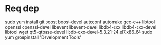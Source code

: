 # Req dep
sudo yum install git boost boost-devel autoconf automake gcc-c++ libtool openssl openssl-devel libevent libevent-devel libdb4-cxx libdb4-cxx-devel libtool wget qt5-qtbase-devel libdb-cxx-devel-5.3.21-24.el7.x86_64
sudo yum groupinstall 'Development Tools'
